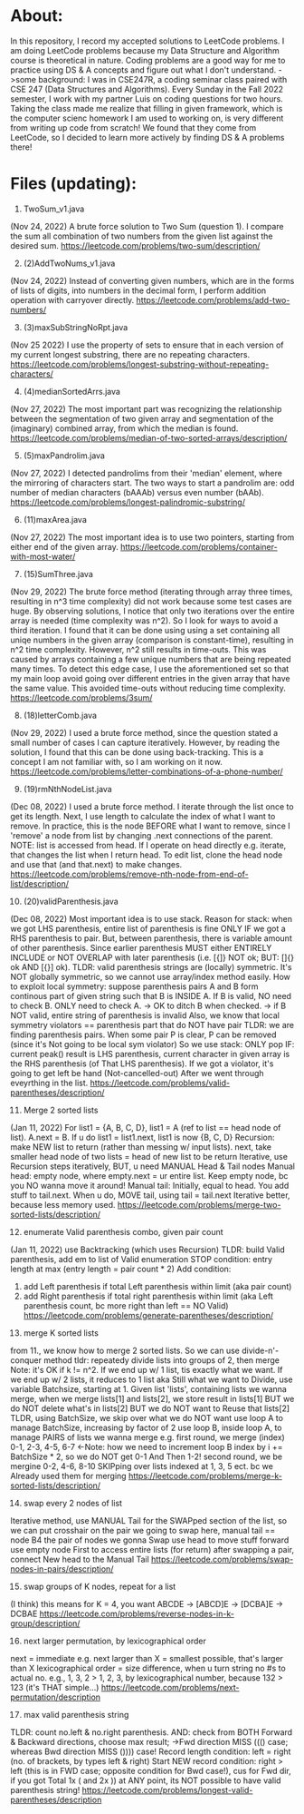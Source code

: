 # About:
In this repository, I record my accepted solutions to LeetCode problems.
I am doing LeetCode problems because my Data Structure and Algorithm course is theoretical in nature. Coding problems are a good way for me to practice using DS & A concepts and figure out what I don't understand.
->some background: I was in CSE247R, a coding seminar class paired with CSE 247 (Data Structures and Algorithms). Every Sunday in the Fall 2022 semester, I work with my partner Luis on coding questions for two hours. 
Taking the class made me realize that filling in given framework, which is the computer scienc homework I am used to working on, is very different from writing up code from scratch! We found that they come from LeetCode, so I decided to learn more actively by finding DS & A problems there!

# Files (updating):
1. TwoSum_v1.java

(Nov 24, 2022) A brute force solution to Two Sum (question 1). I compare the sum all combination of two numbers from the given list against the desired sum.
https://leetcode.com/problems/two-sum/description/

2. (2)AddTwoNums_v1.java

(Nov 24, 2022) Instead of converting given numbers, which are in the forms of lists of digits, into numbers in the decimal form, I perform addition operation with carryover directly.
https://leetcode.com/problems/add-two-numbers/

3. (3)maxSubStringNoRpt.java

(Nov 25 2022) I use the property of sets to ensure that in each version of my current longest substring, there are no repeating characters.
https://leetcode.com/problems/longest-substring-without-repeating-characters/

4. (4)medianSortedArrs.java

(Nov 27, 2022) The most important part was recognizing the relationship between the segmentation of two given array and segmentation of the (imaginary) combined array, from which the median is found.
https://leetcode.com/problems/median-of-two-sorted-arrays/description/

5. (5)maxPandrolim.java

(Nov 27, 2022) I detected pandrolims from their 'median' element, where the mirroring of characters start. The two ways to start a pandrolim are: odd number of median characters (bAAAb) versus even number (bAAb).
https://leetcode.com/problems/longest-palindromic-substring/

6. (11)maxArea.java

(Nov 27, 2022) The most important idea is to use two pointers, starting from either end of the given array.
https://leetcode.com/problems/container-with-most-water/

7. (15)SumThree.java

(Nov 29, 2022) The brute force method (iterating through array three times, resulting in n^3 time complexity) did not work because some test cases are huge. 
By observing solutions, I notice that only two iterations over the entire array is needed (time complexity was n^2). 
So I look for ways to avoid a third iteration. I found that it can be done using using a set containing all uniqe numbers in the given array (comparison is constant-time), resulting in n^2 time complexity.
However, n^2 still results in time-outs. This was caused by arrays containing a few unique numbers that are being repeated many times. To detect this edge case, I use the aforementioned set so that my main loop avoid going over different entries in the given array that have the same value. This avoided time-outs without reducing time complexity.
https://leetcode.com/problems/3sum/

8. (18)letterComb.java

(Nov 29, 2022) I used a brute force method, since the question stated a small number of cases I can capture iteratively. 
However, by reading the solution, I found that this can be done using back-tracking. This is a concept I am not familiar with, so I am working on it now.
https://leetcode.com/problems/letter-combinations-of-a-phone-number/

9. (19)rmNthNodeList.java

(Dec 08, 2022) I used a brute force method. I iterate through the list once to get its length. Next, I use length to calculate the index of what I want to remove. In practice, this is the node BEFORE what I want to remove, since I 'remove' a node from list by changing .next connections of the parent.
NOTE: list is accessed from head. If I operate on head directly e.g. iterate, that changes the list when I return head.
To edit list, clone the head node and use that (and that.next) to make changes.
https://leetcode.com/problems/remove-nth-node-from-end-of-list/description/

10. (20)validParenthesis.java

(Dec 08, 2022) Most important idea is to use stack. Reason for stack: when we got LHS parenthesis, entire list of parenthesis is fine ONLY IF we got a RHS parenthesis to pair. But, between parenthesis, there is variable amount of other parenthesis. Since earlier parenthesis MUST either ENTIRELY INCLUDE or NOT OVERLAP with later parenthesis (i.e. [{]} NOT ok; BUT: []{} ok AND [{}] ok). 
TLDR: valid parenthesis strings are (locally) symmetric. It's NOT globally symmetric, so we cannot use array/index method easily.
How to exploit local symmetry: 
suppose parenthesis pairs A and B form continous part of given string such that B is INSIDE A. If B is valid, NO need to check B. ONLY need to check A. -> OK to ditch B when checked. -> if B NOT valid, entire string of parenthesis is invalid
Also, we know that local symmetry violators == parenthesis part that do NOT have pair
TLDR: we are finding parenthesis pairs. When some pair P is clear, P can be removed (since it's Not going to be local sym violator)
So we use stack: ONLY pop IF: current peak() result is LHS parenthesis, current character in given array is the RHS parenthesis (of That LHS parenthesis).
If we got a violator, it's going to get left be hand (Not-cancelled-out) After we went through eveyrthing in the list.
https://leetcode.com/problems/valid-parentheses/description/

11. Merge 2 sorted lists

(Jan 11, 2022) For list1 = {A, B, C, D}, list1 = A (ref to list == head node of list). A.next = B.
If u do list1 = list1.next, list1 is now {B, C, D}
Recursion: make NEW list to return (rather than messing w/ input lists).
  next, take smaller head node of two lists = head of new list to be return
Iterative, use Recursion steps iteratively, BUT, u need MANUAL Head & Tail nodes
  Manual head: empty node, where empty.next = ur entire list. Keep empty node, bc you NO wanna move it around!
  Manual tail: Initially, equal to head. You add stuff to tail.next. When u do, MOVE tail, using tail = tail.next
Iterative better, because less memory used.
https://leetcode.com/problems/merge-two-sorted-lists/description/

12. enumerate Valid parenthesis combo, given pair count

(Jan 11, 2022) use Backtracking (which uses Recursion)
TLDR: build Valid parenthesis, add em to list of Valid enumeration
STOP condition: entry length at max (entry length = pair count * 2)
Add condition: 
  1) add Left parenthesis if total Left parenthesis within limit (aka pair count)
  2) add Right parenthesis if total right parenthesis within limit (aka Left parenthesis count, bc more right than left == NO Valid)
https://leetcode.com/problems/generate-parentheses/description/

13. merge K sorted lists

from 11., we know how to merge 2 sorted lists. So we can use divide-n'-conquer method
  tldr: repeatedy divide lists into groups of 2, then merge
  Note: it's OK if k != n^2. If we end up w/ 1 list, tis exactly what we want. If we end up w/ 2 lists, it reduces to 1 list aka Still what we want
  to Divide, use variable Batchsize, starting at 1. Given list 'lists', containing lists we wanna merge, when we merge lists[1] and lists[2], we store result in lists[1] BUT we do NOT delete what's in lists[2] BUT we do NOT want to Reuse that lists[2]
   TLDR, using BatchSize, we skip over what we do NOT want
  use loop A to manage BatchSize, increasing by factor of 2
  use loop B, inside loop A, to manage PAIRS of lists we wanna merge
  e.g. first round, we merge (index) 0-1, 2-3, 4-5, 6-7 <-Note: how we need to increment loop B index by i += BatchSize * 2, so we do NOT get 0-1 And Then 1-2!
  second round, we be mergine 0-2, 4-6, 8-10 SKIPping over lists indexed at 1, 3, 5 ect. bc we Already used them for merging
https://leetcode.com/problems/merge-k-sorted-lists/description/

14. swap every 2 nodes of list

Iterative method, use MANUAL Tail for the SWAPped section of the list, so we can put crosshair on the pair we going to swap
  here, manual tail == node B4 the pair of nodes we gonna Swap
  use head to move stuff forward
  use empty node First to access entire lists (for return)
  after swapping a pair, connect New head to the Manual Tail 
https://leetcode.com/problems/swap-nodes-in-pairs/description/

15. swap groups of K nodes, repeat for a list

(I think) this means for K = 4, you want ABCDE -> [ABCD]E -> [DCBA]E -> DCBAE
https://leetcode.com/problems/reverse-nodes-in-k-group/description/

16. next larger permutation, by lexicographical order

next = immediate e.g. next larger than X = smallest possible, that's larger than X
lexicographical order = size difference, when u turn string no #s to actual no. e.g., 1, 3, 2 > 1, 2, 3, by lexicographical number, because 132 > 123 (it's THAT simple...)
https://leetcode.com/problems/next-permutation/description

17. max valid parenthesis string

TLDR: count no.left & no.right parenthesis. AND: check from BOTH Forward & Backward directions, choose max result;
->Fwd direction MISS ((() case; whereas Bwd direction MISS ()))) case!
Record length condition: left = right (no. of brackets, by types left & right)
Start NEW record condition: right > left (this is in FWD case; opposite condition for Bwd case!), cus for Fwd dir, if you got Total 1x ( and 2x )) at ANY point, its NOT possible to have valid parenthesis string!
https://leetcode.com/problems/longest-valid-parentheses/description

